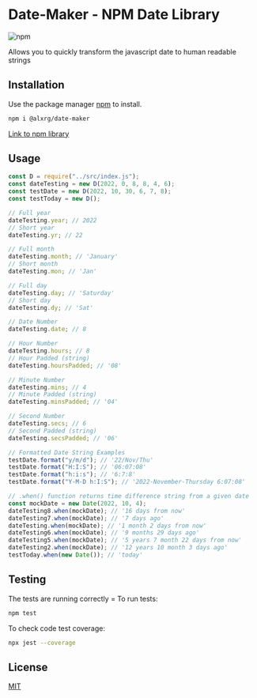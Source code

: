 # Date-Maker - NPM Date Library

![npm](https://img.shields.io/npm/v/@alxrg/date-maker)

Allows you to quickly transform the javascript date to human readable strings

## Installation

Use the package manager [npm](https://docs.npmjs.com/cli/v8/commands/npm) to install.

```bash
npm i @alxrg/date-maker
```

[Link to npm library](https://www.npmjs.com/package/@alxrg/date-maker)

## Usage

```ts
const D = require("../src/index.js");
const dateTesting = new D(2022, 0, 8, 8, 4, 6);
const testDate = new D(2022, 10, 30, 6, 7, 8);
const testToday = new D();

// Full year
dateTesting.year; // 2022
// Short year
dateTesting.yr; // 22

// Full month
dateTesting.month; // 'January'
// Short month
dateTesting.mon; // 'Jan'

// Full day
dateTesting.day; // 'Saturday'
// Short day
dateTesting.dy; // 'Sat'

// Date Number
dateTesting.date; // 8

// Hour Number
dateTesting.hours; // 8
// Hour Padded (string)
dateTesting.hoursPadded; // '08'

// Minute Number
dateTesting.mins; // 4
// Minute Padded (string)
dateTesting.minsPadded; // '04'

// Second Number
dateTesting.secs; // 6
// Second Padded (string)
dateTesting.secsPadded; // '06'

// Formatted Date String Examples
testDate.format("y/m/d"); // '22/Nov/Thu'
testDate.format("H:I:S"); // '06:07:08'
testDate.format("h:i:s"); // '6:7:8'
testDate.format("Y-M-D h:I:S"); // '2022-November-Thursday 6:07:08'

// .when() function returns time difference string from a given date
const mockDate = new Date(2022, 10, 4);
dateTesting8.when(mockDate); // '16 days from now'
dateTesting7.when(mockDate); // '7 days ago'
dateTesting.when(mockDate); // '1 month 2 days from now'
dateTesting6.when(mockDate); // '9 months 29 days ago'
dateTesting5.when(mockDate); // '5 years 7 month 22 days from now'
dateTesting2.when(mockDate); // '12 years 10 month 3 days ago'
testToday.when(new Date()); // 'today'
```

## Testing

The tests are running correctly = To run tests:

```bash
npm test
```

To check code test coverage:

```bash
npx jest --coverage
```

## License

[MIT](https://choosealicense.com/licenses/mit/)
